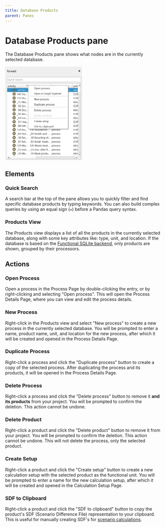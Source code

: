 ```yaml
---
title: Database Products
parent: Panes
---
```


<div class="image-container">
<div>
    <h1 class="fs-9">Database Products pane</h1>
    <p class="fs-6 fw-300">The Database Products pane shows what nodes are in the currently selected database.</p>
</div>
<img src="../../assets/panes-database-products.png" width="250"/>
</div>

## Elements
### Quick Search
A search bar at the top of the pane allows you to quickly filter and find specific database products by typing keywords. You can also build complex queries by using an equal sign (`=`) before a Pandas query syntax.

### Products View
The Products view displays a list of all the products in the currently selected database, along with some key attributes like: type, unit, and location. If the database is based on the [Functional SQLite backend](../../advanced-topics/multifunctional-databases), only products are shown, grouped by their processors.

## Actions
### Open Process
Open a process in the Process Page by double-clicking the entry, or by right-clicking and selecting "Open process". This will open the Process Details Page, where you can view and edit the process details.

### New Process
Right-click in the Products view and select "New process" to create a new process in the currently selected database. You will be prompted to enter a name, product name, unit, and location for the new process, after which it will be created and opened in the Process Details Page.

### Duplicate Process
Right-click a process and click the "Duplicate process" button to create a copy of the selected process. After duplicating the process and its products, it will be opened in the Process Details Page.

### Delete Process
Right-click a process and click the "Delete process" button to remove it **and its products** from your project. You will be prompted to confirm the deletion. This action cannot be undone.

### Delete Product
Right-click a product and click the "Delete product" button to remove it from your project. You will be prompted to confirm the deletion. This action cannot be undone. This will not delete the process, only the selected product.

### Create Setup
Right-click a product and click the "Create setup" button to create a new calculation setup with the selected product as the functional unit. You will be prompted to enter a name for the new calculation setup, after which it will be created and opened in the Calculation Setup Page.

### SDF to Clipboard
Right-click a product and click the "SDF to clipboard" button to copy the product's SDF (Scenario Difference File) representation to your clipboard. This is useful for manually creating SDF's for [scenario calculations](../../advanced-topics/scenario-calculations.md).
